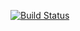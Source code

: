 [![Build Status](https://drone.io/github.com/Isty001/libtweet/status.png)](https://drone.io/github.com/Isty001/libtweet/latest)

